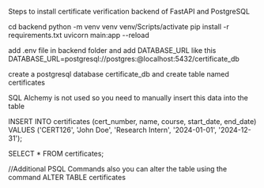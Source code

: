 Steps to install certificate verification backend of FastAPI and PostgreSQL 

cd backend
python -m venv venv
venv/Scripts/activate
pip install -r requirements.txt
uvicorn main:app --reload

add .env file in backend folder and add DATABASE_URL like this
DATABASE_URL=postgresql://postgres:<DBPassword>@localhost:5432/certificate_db

create a postgresql database certificate_db and create table named certificates

SQL Alchemy is not used so you need to manually insert this data into the table 

INSERT INTO certificates (cert_number, name, course, start_date, end_date)
VALUES ('CERT126', 'John Doe', 'Research Intern', '2024-01-01', '2024-12-31');

SELECT * FROM certificates;

//Additional PSQL Commands
also you can alter the table using the command
ALTER TABLE certificates